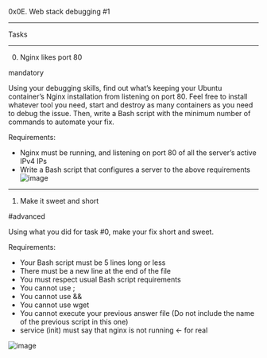0x0E. Web stack debugging #1
_______________
Tasks
_________________
0. Nginx likes port 80
   
mandatory

Using your debugging skills, find out what’s keeping your Ubuntu container’s Nginx installation from listening on port 80. Feel free to install whatever tool you need, start and destroy as many containers as you need to debug the issue. Then, write a Bash script with the minimum number of commands to automate your fix.

Requirements:

 - Nginx must be running, and listening on port 80 of all the server’s active IPv4 IPs
 - Write a Bash script that configures a server to the above requirements
![image](https://github.com/HalimaEla59/alx-system_engineering-devops/assets/86242444/d0fcd0e6-818b-42e0-9379-296efcbb8eeb)
_________________
1. Make it sweet and short

#advanced

Using what you did for task #0, make your fix short and sweet.

Requirements:

 - Your Bash script must be 5 lines long or less
 - There must be a new line at the end of the file
 - You must respect usual Bash script requirements
 - You cannot use ;
 - You cannot use &&
 - You cannot use wget
 - You cannot execute your previous answer file (Do not include the name of the previous script in this one)
 - service (init) must say that nginx is not running ← for real

![image](https://github.com/HalimaEla59/alx-system_engineering-devops/assets/86242444/5486dff1-3752-4661-80cb-6e61b68f8c54)
